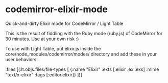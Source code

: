 codemirror-elixir-mode
======================

Quick-and-dirty Elixir mode for CodeMirror / Light Table

This is the result of fiddling with the Ruby mode (ruby.js) of CodeMirror for 30 minutes. Use at your own risk :)

To use with Light Table, put elixir.js inside the core/node_modules/codemirror/modes/ directory and add these in your user.behaviors:

:files [(:lt.objs.files/file-types [
    {:name "Elixir" :exts [:elixir :ex :exs] :mime "text/x-elixir" :tags [:editor.elixir]}
])]